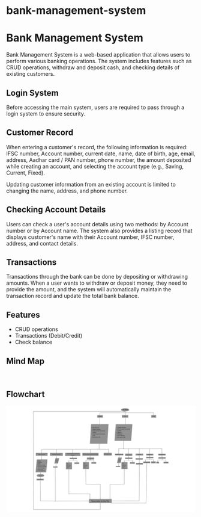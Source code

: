 # bank-management-system
<!DOCTYPE html>
<html>
<head>
  <meta charset="UTF-8">
  
</head>
<body>
  <h1>Bank Management System</h1>
  <p>
    Bank Management System is a web-based application that allows users to perform various banking operations. The system includes features such as CRUD operations, withdraw and deposit cash, and checking details of existing customers.
  </p>
  <h2>Login System</h2>
  <p>
    Before accessing the main system, users are required to pass through a login system to ensure security.
  </p>
  <h2>Customer Record</h2>
  <p>
    When entering a customer's record, the following information is required: IFSC number, Account number, current date, name, date of birth, age, email, address, Aadhar card / PAN number, phone number, the amount deposited while creating an account, and selecting the account type (e.g., Saving, Current, Fixed). 
  </p>
  <p>
    Updating customer information from an existing account is limited to changing the name, address, and phone number.
  </p>
  <h2>Checking Account Details</h2>
  <p>
    Users can check a user's account details using two methods: by Account number or by Account name. The system also provides a listing record that displays customer's name with their Account number, IFSC number, address, and contact details.
  </p>
  <h2>Transactions</h2>
  <p>
    Transactions through the bank can be done by depositing or withdrawing amounts. When a user wants to withdraw or deposit money, they need to provide the amount, and the system will automatically maintain the transaction record and update the total bank balance.
  </p>
  <h2>Features</h2>
  <ul>
    <li>CRUD operations</li>
    <li>Transactions (Debit/Credit)</li>
    <li>Check balance</li>
  </ul>
   <h2>Mind Map</h2>
  <img src= ></img>

  <h2>Flowchart</h2>
  <img src="flowchart.png"></img>
</body>
</html>
